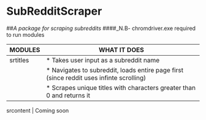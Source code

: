 # SubRedditScraper
##*A package for scraping subreddits*
####_N.B- chromdriver.exe required to run modules


MODULES | WHAT IT DOES
------------ | -------------
srtitles | * Takes user input as a subreddit name
         | * Navigates to subreddit, loads entire page first (since reddit uses infinte scrolling)
         |  * Scrapes unique titles with characters greater than 0 and returns it
         
srcontent | Coming soon


